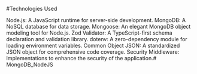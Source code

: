 #Technologies Used

Node.js: A JavaScript runtime for server-side development.
MongoDB: A NoSQL database for data storage.
Mongoose: An elegant MongoDB object modeling tool for Node.js.
Zod Validator: A TypeScript-first schema declaration and validation library.
dotenv: A zero-dependency module for loading environment variables.
Common Object JSON: A standardized JSON object for comprehensive code coverage.
Security Middleware: Implementations to enhance the security of the application.# MongoDB_NodeJS
